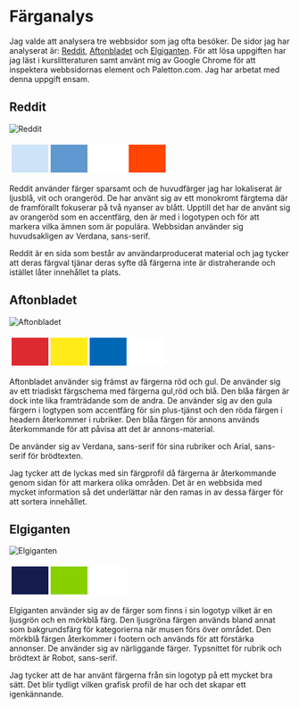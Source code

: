 Färganalys
===============================

Jag valde att analysera tre webbsidor som jag ofta besöker. De sidor jag har analyserat är: <a href="https://www.reddit.com">Reddit</a>, <a href="https://www.aftonbladet.se">Aftonbladet</a> och <a href="https://www.elgiganten.se">Elgiganten</a>. För att lösa uppgiften har jag läst i kurslitteraturen samt använt mig av Google Chrome för att inspektera webbsidornas element och Paletton.com. Jag har arbetat med denna uppgift ensam.

<h2>Reddit</h2>

![Reddit](img/reddit.png)

<table style="border-spacing: 4px; border-collapse: separate">
<tbody><tr>
<td style="height: 50px; width: 50px; background-color: #cee3f8">
<td style="height: 50px; width: 50px; background-color: #5f99cf">
</td><td style="height: 50px; width: 50px; background-color: white">
</td><td style="height: 50px; width: 50px; background-color: orangered">
</td></tr>
</tbody></table>

Reddit använder färger sparsamt och de huvudfärger jag har lokaliserat är ljusblå, vit och orangeröd. De har använt sig av ett monokromt färgtema där de framförallt fokuserar på två nyanser av blått. Upptill det har de använt sig av orangeröd som en accentfärg, den är med i logotypen och för att markera vilka ämnen som är populära. Webbsidan använder sig huvudsakligen av Verdana, sans-serif.

Reddit är en sida som består av användarproducerat material och jag tycker att deras färgval tjänar deras syfte då färgerna inte är distraherande och istället låter innehållet ta plats.

<h2>Aftonbladet</h2>

![Aftonbladet](img/aftonbladet.png)

<table style="border-spacing: 4px; border-collapse: separate">
<tbody><tr>
<td style="height: 50px; width: 50px; background-color: #dd2a30">
</td><td style="height: 50px; width: 50px; background-color: #ffeb18">
</td><td style="height: 50px; width: 50px; background-color: #0067b5">
<td style="height: 50px; width: 50px; background-color: white">
</td></tr>
</tbody></table>

Aftonbladet använder sig främst av färgerna röd och gul. De använder sig av ett triadiskt färgschema med färgerna gul,röd och blå. Den blåa färgen är dock inte lika framträdande som de andra.
De använder sig av den gula färgern i logtypen som accentfärg för sin plus-tjänst och den röda färgen i headern återkommer i rubriker. Den blåa färgen för annons används återkommande för att påvisa att det är annons-material.

De använder sig av Verdana, sans-serif för sina rubriker och Arial, sans-serif för brödtexten.

Jag tycker att de lyckas med sin färgprofil då färgerna är återkommande genom sidan för att markera olika områden. Det är en webbsida med mycket information så det underlättar när den ramas in av dessa färger för att sortera innehållet.

<h2>Elgiganten</h2>

![Elgiganten](img/elgiganten.png)

<table style="border-spacing: 4px; border-collapse: separate">
<tbody><tr>
<td style="height: 50px; width: 50px; background-color: #141b4d">
</td><td style="height: 50px; width: 50px; background-color: #88d000">
<td style="height: 50px; width: 50px; background-color: white">
</td></tr>
</tbody></table>

Elgiganten använder sig av de färger som finns i sin logotyp vilket är en ljusgrön och en mörkblå färg. Den ljusgröna färgen används bland annat som bakgrundsfärg för kategorierna när musen förs över området. Den mörkblå färgen återkommer i footern och används för att förstärka annonser. De använder sig av närliggande färger. Typsnittet för rubrik och brödtext är Robot, sans-serif.

Jag tycker att de har använt färgerna från sin logotyp på ett mycket bra sätt. Det blir tydligt vilken grafisk profil de har och det skapar ett igenkännande.
